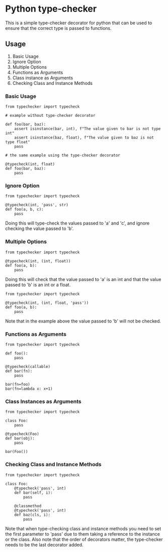 # Python type-checker
This is a simple type-checker decorator for python that
can be used to ensure that the correct type is passed to functions.

## Usage
1. Basic Usage
2. Ignore Option
3. Multiple Options
4. Functions as Arguments
5. Class instance as Arguments
6. Checking Class and Instance Methods

### Basic Usage

```
from typechecker import typecheck

# example without type-checker decorator

def foo(bar, baz):
    assert isinstance(bar, int), f"The value given to bar is not type int"
    assert isinstance(baz, float), f"The value given to baz is not type float"
    pass

# the same example using the type-checker decorator

@typecheck(int, float)
def foo(bar, baz):
    pass

```

### Ignore Option

```
from typechecker import typecheck

@typecheck(int, 'pass', str)
def foo(a, b, c):
    pass
```

Doing this will type-check the values
passed to 'a' and 'c', and ignore checking
the value passed to 'b'.

### Multiple Options

```
from typechecker import typecheck

@typecheck(int, (int, float))
def foo(a, b):
    pass
```

Doing this will check that the value passed
to 'a' is an int and that the value passed
to 'b' is an int or a float.

```
from typechecker import typecheck

@typecheck(int, (int, float, 'pass'))
def foo(a, b):
    pass
```

Note that in the example above the value
passed to 'b' will not be checked.

### Functions as Arguments

```
from typechecker import typecheck

def foo():
    pass

@typecheck(callable)
def bar(fn):
    pass

bar(fn=foo)
bar(fn=lambda x: x+1)
```

### Class Instances as Arguments

```
from typechecker import typecheck

class Foo:
    pass

@typecheck(Foo)
def bar(obj):
    pass

bar(Foo())
```

### Checking Class and Instance Methods

```
from typechecker import typecheck

class Foo:
    @typecheck('pass', int)
    def bar(self, i):
        pass

    @classmethod
    @typecheck('pass', int)
    def baz(cls, i):
        pass

```

Note that when type-checking class and instance methods
you need to set the first parameter to 'pass' due to them
taking a reference to the instance or the class. Also note
that the order of decorators matter, the type-checker
needs to be the last decorator added.
